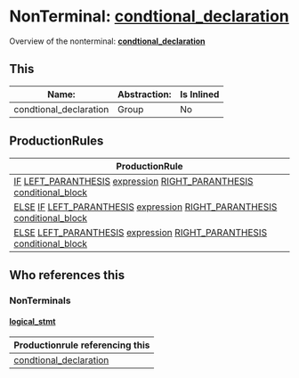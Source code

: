 # NonTerminal: **[condtional_declaration](./condtional_declaration.md)**

Overview of the nonterminal: **[condtional_declaration](./condtional_declaration.md)**



## This

| Name:                | Abstraction:    | Is Inlined |
| -------------------- | --------------- | ---------- |
| condtional_declaration | Group | No |



## ProductionRules

| ProductionRule |
| ---- |
| [IF](./../Lexicon/IF.md) [LEFT_PARANTHESIS](./../Lexicon/LEFT_PARANTHESIS.md) [expression](./expression.md) [RIGHT_PARANTHESIS](./../Lexicon/RIGHT_PARANTHESIS.md) [conditional_block](./conditional_block.md)  |
| [ELSE](./../Lexicon/ELSE.md) [IF](./../Lexicon/IF.md) [LEFT_PARANTHESIS](./../Lexicon/LEFT_PARANTHESIS.md) [expression](./expression.md) [RIGHT_PARANTHESIS](./../Lexicon/RIGHT_PARANTHESIS.md) [conditional_block](./conditional_block.md)  |
| [ELSE](./../Lexicon/ELSE.md) [LEFT_PARANTHESIS](./../Lexicon/LEFT_PARANTHESIS.md) [expression](./expression.md) [RIGHT_PARANTHESIS](./../Lexicon/RIGHT_PARANTHESIS.md) [conditional_block](./conditional_block.md)  |




## Who references this

### NonTerminals


#### [logical_stmt](./../Grammar/logical_stmt.md)

| Productionrule referencing this                      |
| ---------------------------------------------------- |
| [condtional_declaration](./condtional_declaration.md)  |



